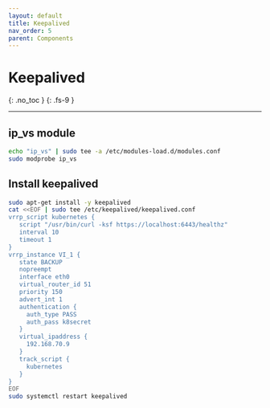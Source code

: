 ```yaml
---
layout: default
title: Keepalived
nav_order: 5
parent: Components
---
```


# Keepalived
{: .no_toc }
{: .fs-9 }

---

## ip_vs module
```bash
echo "ip_vs" | sudo tee -a /etc/modules-load.d/modules.conf
sudo modprobe ip_vs
```

## Install keepalived
```bash
sudo apt-get install -y keepalived
cat <<EOF | sudo tee /etc/keepalived/keepalived.conf
vrrp_script kubernetes {
   script "/usr/bin/curl -ksf https://localhost:6443/healthz"
   interval 10
   timeout 1
}
vrrp_instance VI_1 {
   state BACKUP
   nopreempt
   interface eth0
   virtual_router_id 51
   priority 150
   advert_int 1
   authentication {
     auth_type PASS
     auth_pass k8secret
   }
   virtual_ipaddress {
     192.168.70.9
   }
   track_script {
     kubernetes
   }
}
EOF
sudo systemctl restart keepalived
```
